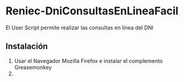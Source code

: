 Reniec-DniConsultasEnLineaFacil
===============================

El User Script permite realizar las consultas en linea del DNI 


## Instalación
1. Usar el Navegador Mozilla Firefox e instalar el complemento Greasemonkey
2. 

